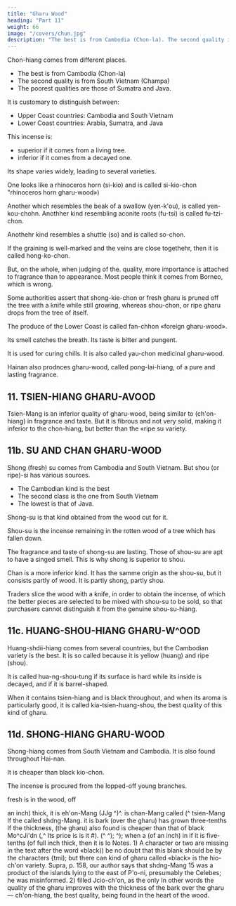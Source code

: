 ```yaml
---
title: "Gharu Wood"
heading: "Part 11"
weight: 66
image: "/covers/chun.jpg"
description: "The best is from Cambodia (Chon-la). The second quality is from South Vietnam (Champa)"
---
```



Chon-hiang comes from different places. 

- The best is from Cambodia (Chon-la)
- The second quality is from South Vietnam (Champa)
- The poorest qualities are those of Sumatra and Java.

It is customary to distinguish between:
- Upper Coast countries: Cambodia and South Vietnam
- Lower Coast countries: Arabia, Sumatra, and Java 

This incense is:
- superior if it comes from a living tree. 
- inferior if it comes from a decayed one. 

Its shape varies widely, leading to several varieties. 

One looks like a rhinoceros horn (si-kio) and is called si-kio-chon "rhinoceros horn gharu-wood»)

Another which resembles the beak of a swallow (yen-k'ou), is called yen-kou-chohn. Anothher kind resembling aconite roots (fu-tsi) is called fu-tzi-chon. 

Anothehr kind resembles a shuttle (so) and is called so-chon. 

If the graining is well-marked and the veins are close togethehr, then it is called hong-ko-chon. 

<!-- One The hard and black
considered superior, the yellow (or brown) inferior. -->

But, on the whole, when judging of the. quality, more importance is attached to fragrance than to appearance. Most people think it comes from Borneo, which is wrong. 

Some authorities assert that shong-kie-chon or fresh gharu is pruned off the tree with a knife while still growing, whereas shou-chon, or ripe gharu drops from the tree of itself. 

The produce of the Lower Coast is called fan-chhon «foreign gharu-wood». 

Its smell catches the breath. Its taste is bitter and pungent. 

It is used for curing chills. It is also called yau-chon medicinal gharu-wood. 

Hainan also prodnces gharu-wood, called pong-lai-hiang, of a pure and lasting fragrance.

<!-- Notes.
Ch'on-Mang means literally Ksinking-incensei); it is thus called because it sinks in
10 water. Its name in Malay and Javanese is Tcalambak or Manibah, but it is also known
in those
languages by that of gharu or Jcayu gharu, gharu-wood, a corruption
of the Sanskrit agaru,
which in turn is the original from which the Portuguese formed the name of
i^ao d'aguila, whence
the French lois d'aigle and our « eagle- toooda. The name, «aloes-wood» or
«aIoes», which is also
1)
given
and by Arab and other mediaeval writers, is likewise derived from the
«bois de calaniboura is derived from the Malay name TcoHambak.
On the division of countries into aUpper Coast» and «Lower Coast» countries, conf. supra,
p. 79, lines 37—40. Ta-shl is here to be understood as the Arab colonies in Sumatra, and the
lower part of the Malay Peninsula. See also quotation from Ling-wai-tai-ta in Note 2.
it
in the Bible
15 Sanskrit form.
2)
The French
Nan-fang-ts'au-mu-chuang, the earliest Chinese work in which I have found gharu
(2,3) «The mi-hiang
tree of Kiau-chi has a trunk like the kii-Uu (iig
20 described, says
(
a kind of elm),
(tw)'
year
its
^ ^)
MB
flowers are white and abundant. Its leaves are like those of the orange
^^ °^^ wants to get the aromatic substance,
it
must
first
be cut into
(-(^c))
*^s following
branches and joints are each of a different colour. The (parts of the) heart
of the wood and of the joints ("fff)) which are hard and black, and which sink in water, are
25 ch'on-hiang; those which float on the surface of water are M-ku-hiang (^^ *h*
achicken
bone perfume))); its root is called huang-shou-Mang (^^ Sfti
its trunk is chan-hiang
^^)>
('W ^)) its small branches which are hard and unbroken are ts'ing-kui-hiang
jl^
its
root, stem,
^i
(^
^^
which are light and of large size are ma-t'i-hiang
-^^ Bhorse-hoof perfumea). The flowers have no perfume. When the fruit has ripened
f jPy
30 it is aromatic and is known as Jci-sho-hiang (^^ ^S" ^^ «chicken-tongue perfume))). It is
ffgreen cassia perfume»); the knots in the root
^^
certainly a most wonderful wood!))
The same work
and leaves of a mi-hiang
(2,6)
On
the true nature of ki-sho-hiang, see infra, p. 210.
says the kind of paper called mi-hiang-chi
is
made from
the bark
somewhat of a yellow clay colour and has markings in it like
fish-roe. It is strongly perfumed, strong and tough, though soft. Soaking in water does not disinte-
35 grate it.» In A. D. 284 a mission from Ta-ts'in presented 30,000 rolls of it to the Emperor of
China. The mission had, of course, landed in Tongking, and had purchased the paper there as an
acceptable present. See Hirth, China and Roman Orient, 272, 275. A paper known by the same
tree. It is
name was, at a later date, made in the province of Kuang-tung at Lo-ch6u (^g wl) from the
bark of a tree called chan-hiang (^& ^^)- ^^^ Ling-piau-lu-i (written in the T'ang dynasty), 2,^.
Ling-wai-tai-ta, 7,i says= «The best ch'on-hiang comes from Chon-la (Kamboja), the second
40
best from Chan-ch'ong (Tongking). The Chon-la kind is the hardest, that from T6ng-liu-mei
(Ligor possibly, in Malaly Peninsula; see supra, p. 57) the most aromatic. The San-fo-ts'i product is
called
«Lower Coast incensea, that from P'o-lo-man
^^
probably an error for Fo-
Lower Coast incense.»
Ibn Batuta, Voyages, IV, 242 says the best quality of lign-aloes was that of Kakulah
and Kamarah (the Khmer country, Kamboja). The Arabs knew also the lign-aloes of Chan-ch'ong
(their Sanf), which they called Sanfi. See Heyd, Hist, du Commerce, II, 581, 584.
According to Loureiro, Flor. Cochin., 327, gharu is a product of the Aloexylon agallochum
(the Aquilaria agalocha, Koxb.), Bretschneider, Bot. Sinic, III, 459. W. W. Skeat, Malay
lo-an, see supra, p. 69) is far superior to the -->

<!-- 
TSIEX-HIAXO GHAKU-WOOD.

Straits Branch, JV» 18, 359—361) says= «The
sometimes reaching the size of fifteen feet in diameter. The barii
magic 206—210, (quoting Journal Koy. Asiat. Soc,
gharu-tree
is
a
is
tall forest tree,
of a silvery gray colour, and the foliage close and dense, of a dark hue.
The Malay name
for
in trees of all sizes,
the tree
is tahaJc ... Gharu, the diseased heart-wood of the tabaJc, is found
even in trees of one foot in diameter, thus showing that the disease attacks the tree at an early
stage. The gharu is found in pockets, and may sometimes be discovered by the veins which run
to these
pockets


The
about six months
tree
There
is
generally cut
down and
left to rot,
in classifying them. It requires a skilled
man
the Chinese, is called in
is
Malay
clia,ndan.
The
the Malay tandok (or tandak).
between some of the
to distinguish
The first— which
varieties are then given with their distinctive peculiarities.
(infra p. 206)
which exposes the gharu
is
in
is taken
varieties)). Eight
are great differences in the quality of gharu, and great care
5
the ch'dn-Mang of 10
tsien (or ehan)-hiang referred to in another passage
The
other varieties of gharu mentioned by the
CM-
uese are more difficult to identify with the Malay ones. The classification varies greatly in
different Chinese works, thus the Nan-yiie-pi-ki
gg) by Li T'iau-yiian, the
eighteenth century editor of
names being
Chau Ju-kua's
by older
quite different from those used
^ ^
(^
work, mentions
(14,2°) fifteen varieties,
most of the 15
writers. Pon-ts'au, 34,26-29, describes twenty
odd varieties of gharu-wood.
3)
In the
first
part of this work, our author says that gharu-wood of one kind or another
procured in the following countries= Kiau-chi, Chan-ch'ong, Chon-la, Tong-liu-mei,
San-fo-ts'i,
is
Tan-
ma-ling, Ling-ya-ssi-kia, Fo-lo-an, the islands east of Borneo, and Hainan. In Chan-ch'ong (Annam), 20
he
tells
us (supra, p. 48) there was levied a special tax on persons engaged in hunting for gharu.
light of the information supplied
difficult to follow
from Malay sources (supra,
is
also
nodules are rare, they are like
is
it is
it is
however, very
7,1—2 says that 25
p. 46). Ling-wai-tai-ta,
known as cli on-shui-hiang or asinking in water incensen. Perfect
little bamboo hats (>U ^^) or big mushrooms. If they float on
water, they have lost their fragrance and are worth but
There
2.)— to be correct;
our author in his explanations concerning the various varieties of this product.
p'ong-lai gharu-wood
because
n.
Kiau-chi also produced p'ong-lai gharu (see supra,
5)
cine.
— in the
This definition of the difference between «raw» and «ripe» gharu appears
4)
little.
This ch'Sn-shui
is
used in mede-
(^^ jjM ^^ •^*)
weak but agreeable. There is also a 30
also a good variety ot p'ong-lai-hiang called cho-leu-pan-hiang
spotted like a partridge's breast. Its perfume
is
pong-lai-tsien-hiang which comes from Hainan. -->


## 11. TSIEN-HIANG GHARU-AVOOD

Tsien-Mang is an inferior quality of gharu-wood, being similar to (ch'on-hiang) in fragrance and taste. But it is fibrous and not very solid, making it inferior to the chon-hiang, but better than the «ripe su variety.

<!-- Note.
Nan-fang-ts'au-mu-chuang
[^ ^)
says that chan-hiang
is the product
probably the same as the tsien-hiang. Ling-wai-tai-ta, 7.2, says 40
that tsien-hiang comes from Hainan; it flows from the tree in liquid form and coagulates in a
of the trunk of the tree; this
(loc.
cit.)
is
mass like needles. P'ong-lai-tsien-hiang coagulates in a flat plate-shaped mass. The small frag-
ments off the edges of this variety are known as hie-k'o-hiang (®> ^& 35= « crab-shell
incense))).
The Icuang-hiang (-^
^
((brilliant incense)))
('/§ ^(j Southern China?) and Kiau-chi
mentioned in the next paragraph.
is
which comes from
identical with tsien-hiang.
((north of the Sea))
The shdu-su
variety
is
45II,ll''-ll°
STJ
^ HUAXG-Sn^U-HWKG
AXD CHAN GHAKU-ATOOD,
207
GHARTJ-WOOD.
lib. -->


## 11b. SU AND CHAN GHARU-WOOD

Shong (fresh) su comes from Cambodia and South Vietnam. But shou (or ripe)-si has various sources. 

- The Cambodian kind is the best
- The second class is the one from South Vietnam
- The lowest is that of Java.

Shong-su is that kind obtained from the wood cut for it. 

Shou-su is the incense remaining in the rotten wood of a tree which has fallen down. 

The fragrance and taste of shong-su are lasting. Those of shou-su are apt to have a singed smell. This is why shong is superior to shou.

Chan is a more inferior kind. It has the samme origin as the shou-su, but it consists partly of wood. It is partly shong, partly shou. 

Traders slice the wood with a knife, in order to obtain the incense, of which the better pieces are selected to be mixed with shou-su to be sold, so that purchasers cannot distinguish it from the genuine shou-su-hiang. 



## 11c. HUANG-SHOU-HIANG GHARU-W^OOD

Huang-shdii-hiang comes from several countries, but the Cambodian variety is the best. It is so called because it is yellow (huang) and ripe (shou).

It is called hua-ng-shou-tung if its surface is hard while its inside is decayed, and if it is barrel-shaped.

When it contains tsien-hiang and is black throughout, and when its aroma is particularly good, it is called kia-tsien-huang-shou, the best quality of this kind of gharu. 


<!-- Note.
Hainan liuang-shou-Mang, that
1) Nan-yiie-pi-ki, 14,3 says, speaking of
30 Tcio-cKon
('^
JJ^) and Imang-ch'on
ch'on called la-ch'6n
(4^
containing-teieM-gharu».
(^w
^Jr£ «wax-gharu»).
|5tl)'
t^iere is
it is
furthermore a kind of
Kia-tsien-huang-sMu means
divided into
soft
huang-
literally nyellow-ripe-208
SHOXG-HIASO GHAKU-WOOD.
— SANDAL-AVOOD.
11,11^-12 -->


## 11d. SHONG-HIANG GHARU-WOOD


Shong-hiang comes from South Vietnam and Cambodia. It is also found throughout Hai-nan.

It is cheaper than black kio-chon. 

The incense is procured from the lopped-off young branches.

fresh
is
in the
wood,
off

an inch) thick, it is
eh'on-Mang (JJg ^)^.
is
chan-Mang
called
(^
tsien-Mang
If the
called shdng-Mang.
it is
bark (over the gharu) has grown three-tenths
If the
thickness, (the gharu)
also found
is
cheaper than that of black Mo^cJi'dn (,^
Its price is
is
it
#).
(^
^);
^); when a
(of
an inch) in
if it is five-tenths (of
full
inch thick, then
it is lo
Notes.
1)
A
character or two are missing in the text after the word «black))
be no doubt that this blank should be
by the characters
{tmi);
but there can
kind of
gharu called «black» is the hio-ch'on variety. Supra, p. 158, our author says that shdng-Mang 15
was a product of the islands lying to the east of P'o-ni, presumably the Celebes; he was misinformed.
2)
filled
Jcio-ch'on, as the only
In other words the quality of the gharu improves with the thickness of the bark
over the gharu
— ch'on-hiang, the best quality, being found in the heart of the wood.


